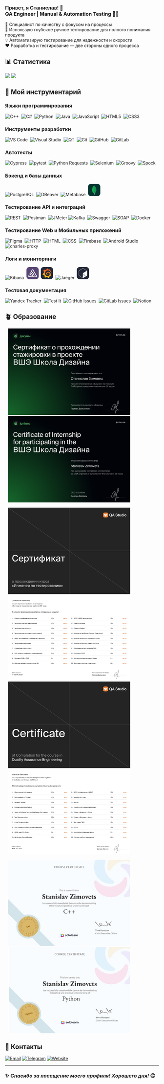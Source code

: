 <h3>Привет, я Станислав! 👋<br>QA Engineer | Manual & Automation Testing 👨‍💻</h3>

🚀 Специалист по качеству с фокусом на процессы  
🧠 Использую глубокое ручное тестирование для полного понимания продукта  
💡 Автоматизирую тестирование для надежности и скорости  
❤️ Разработка и тестирование — две стороны одного процесса

## 📊 Статистика

![](https://github-readme-stats.vercel.app/api/top-langs/?username=ZimQA&layout=compact&langs_count=6&theme=dark&card_width=420)
![](https://github-readme-stats.vercel.app/api?username=ZimQA&show_icons=true&theme=dark&hide_rank=true&hide=prs,issues,contribs,title&line_height=40&card_width=420)

## 🧪 Мой инструментарий

### **Языки программирования**
<div>
  <img src="https://skillicons.dev/icons?i=cpp" title="C++" alt="C++" width="40" height="40"/>&nbsp;
  <img src="https://skillicons.dev/icons?i=cs" title="C#" alt="C#" width="40" height="40"/>&nbsp;
  <img src="https://skillicons.dev/icons?i=py" title="Python" alt="Python" width="40" height="40"/>&nbsp;
  <img src="https://skillicons.dev/icons?i=java" title="Java" alt="Java" width="40" height="40"/>&nbsp;
  <img src="https://skillicons.dev/icons?i=js" title="JavaScript" alt="JavaScript" width="40" height="40"/>&nbsp;
  <img src="https://skillicons.dev/icons?i=html" title="HTML5" alt="HTML5" width="40" height="40"/>&nbsp;
  <img src="https://skillicons.dev/icons?i=css" title="CSS3" alt="CSS3" width="40" height="40"/>&nbsp;
</div>

### **Инструменты разработки**
<div>
  <img src="https://skillicons.dev/icons?i=vscode" title="Visual Studio Code" alt="VS Code" width="40" height="40"/>&nbsp;
  <img src="https://skillicons.dev/icons?i=visualstudio" title="Visual Studio" alt="Visual Studio" width="40" height="40"/>&nbsp; 
  <img src="https://skillicons.dev/icons?i=qt" title="QT" alt="QT" width="40" height="40"/>&nbsp; 
  <img src="https://skillicons.dev/icons?i=git" title="Git" alt="Git" width="40" height="40"/>&nbsp;
  <img src="https://skillicons.dev/icons?i=github" title="GitHub" alt="GitHub" width="40" height="40"/>&nbsp;
  <img src="https://user-images.githubusercontent.com/25181517/192108376-c675d39b-90f6-4073-bde6-5a9291644657.png" title="GitLab" alt="GitLab" width="40" height="40"/>&nbsp;
</div>

### **Автотесты**
<div>
  <img src="https://user-images.githubusercontent.com/68279555/200387386-276c709f-380b-46cc-81fd-f292985927a8.png" title="Cypress" alt="Cypress" width="40" height="40"/>&nbsp;
  <img src="https://user-images.githubusercontent.com/25181517/184117132-9e89a93b-65fb-47c3-91e7-7d0f99e7c066.png" title="pytest" alt="pytest" width="40" height="40"/>&nbsp;
  <img src="https://skillicons.dev/icons?i=python" title="Python Requests" alt="Python Requests" width="40" height="40"/>&nbsp;
  <img src="https://user-images.githubusercontent.com/25181517/184103699-d1b83c07-2d83-4d99-9a1e-83bd89e08117.png" title="Selenium" alt="Selenium" width="40" height="40"/>&nbsp;
  <img src="https://img.shields.io/badge/Groovy-3.0+-4298B8?logo=apachegroovy" title="Groovy" alt="Groovy" width="75" height="20"/>&nbsp;
  <img src="https://img.shields.io/badge/Spock-2.3+-blue?logo=test&logoColor=white" title="Spock" alt="Spock" width="65" height="20"/>&nbsp;
</div>

### **Бэкенд и базы данных**
<div>
  <img src="https://skillicons.dev/icons?i=postgresql" title="PostgreSQL" alt="PostgreSQL" width="40" height="40"/>&nbsp;
  <img src="https://upload.wikimedia.org/wikipedia/commons/thumb/b/b5/DBeaver_logo.svg/512px-DBeaver_logo.svg.png" title="DBeaver" alt="DBeaver" width="40" height="40"/>&nbsp;
  <img src="https://cdn.worldvectorlogo.com/logos/metabase.svg" title="Metabase" alt="Metabase" width="40" height="40"/>&nbsp;
  <img src="https://raw.githubusercontent.com/tandpfun/skill-icons/main/icons/MongoDB.svg" title="Mongo DB" alt="Mongo DB" width="40" height="40"/>&nbsp;
  
</div>





### **Тестирование API и интеграций**
<div>
  <img src="https://user-images.githubusercontent.com/25181517/192107858-fe19f043-c502-4009-8c47-476fc89718ad.png" title="REST" alt="REST" width="40" height="40"/>&nbsp;
  <img src="https://user-images.githubusercontent.com/25181517/192109061-e138ca71-337c-4019-8d42-4792fdaa7128.png" title="Postman" alt="Postman" width="40" height="40"/>&nbsp;
  <img src="https://cdn.simpleicons.org/apachejmeter" width="40" height="40" alt="JMeter" />
  <img src="https://user-images.githubusercontent.com/25181517/192107004-2d2fff80-d207-4916-8a3e-130fee5ee495.png" title="Kafka" alt="Kafka" width="40" height="40"/>&nbsp;
  <img src="https://user-images.githubusercontent.com/25181517/186711335-a3729606-5a78-4496-9a36-06efcc74f800.png" title="Swagger" alt="Swagger" width="40" height="40"/>&nbsp;
  <img src="https://user-images.githubusercontent.com/25181517/192107860-9a9f0894-0e34-4ab3-964d-6297ee4c00e9.png" title="SOAP" alt="SOAP" width="40" height="40"/>&nbsp;
  <img src="https://user-images.githubusercontent.com/25181517/117207330-263ba280-adf4-11eb-9b97-0ac5b40bc3be.png" title="Docker" alt="Docker" width="40" height="40"/>&nbsp;
</div>

### **Тестирование Web и Мобильных приложений**
<div>
  <img src="https://user-images.githubusercontent.com/25181517/189715289-df3ee512-6eca-463f-a0f4-c10d94a06b2f.png" title="Figma" alt="Figma" width="40" height="40"/>&nbsp;
  <img src="https://user-images.githubusercontent.com/25181517/192107854-765620d7-f909-4953-a6da-36e1ef69eea6.png" title="HTTP" alt="HTTP" width="40" height="40"/>&nbsp;
  <img src="https://user-images.githubusercontent.com/25181517/192158954-f88b5814-d510-4564-b285-dff7d6400dad.png" title="HTML" alt="HTML" width="40" height="40"/>&nbsp;
  <img src="https://user-images.githubusercontent.com/25181517/183898674-75a4a1b1-f960-4ea9-abcb-637170a00a75.png" title="CSS" alt="CSS" width="40" height="40"/>&nbsp;
  <img src="https://user-images.githubusercontent.com/25181517/189716855-2c69ca7a-5149-4647-936d-780610911353.png" title="Firebase" alt="Firebase" width="40" height="40"/>&nbsp;
  <img src="https://user-images.githubusercontent.com/25181517/192108895-20dc3343-43e3-4a54-a90e-13a4abbc57b9.png" title="Android Studio" alt="Android Studio" width="40" height="40"/>&nbsp;
  <img src="https://cdn.icon-icons.com/icons2/3053/PNG/512/charles_proxy_macos_bigsur_icon_190302.png" title="charles-proxy" alt="charles-proxy" width="40" height="40"/>&nbsp;
</div>

### **Логи и мониторинги**
<div>
  <img src="https://raw.githubusercontent.com/maliceio/kibana/master/docs/kibana-logo.png" title="Kibana" alt="Kibana" width="40" height="40"/>&nbsp;
  <img src="https://raw.githubusercontent.com/tandpfun/skill-icons/main/icons/Sentry.svg" title="Sentry" alt="Sentry" width="40" height="40"/>&nbsp;
  <img src="https://raw.githubusercontent.com/tandpfun/skill-icons/main/icons/Grafana-Dark.svg" title="Grafana" alt="Grafana" width="40" height="40"/>&nbsp;
  <img src="https://avatars.githubusercontent.com/u/28545596?s=200&v=4" title="Jaeger" alt="Jaeger" width="40" height="40"/>&nbsp;
  <img src="https://raw.githubusercontent.com/tandpfun/skill-icons/main/icons/Bash-Dark.svg" title="Bash" alt="Bash" width="40" height="40"/>&nbsp;
</div>

### **Тестовая документация**
  <div>
    <img src="https://is1-ssl.mzstatic.com/image/thumb/Purple116/v4/4b/7d/d4/4b7dd461-16e6-e245-af56-512fc8aa21e5/AppIcon-0-0-1x_U007emarketing-0-7-0-85-220.png/460x0w.webp" title="Yandex Tracker" alt="Yandex Tracker" width="40" height="40"/>&nbsp;
    <img src="https://docs.testit.software/images/testit_logo_icon_blue.png" title="Test It" alt="Test It" width="40" height="40"/>&nbsp;
    <img src="https://skillicons.dev/icons?i=github" title="GitHub Issues" alt="GitHub Issues" width="40" height="40"/>&nbsp;
    <img src="https://skillicons.dev/icons?i=gitlab" title="GitLab Issues" alt="GitLab Issues" width="40" height="40"/>&nbsp;
    <img src="https://skillicons.dev/icons?i=notion" title="Notion" alt="Notion" width="40" height="40"/>&nbsp;
  </div>

## 🪴 Образование

[<img src="./Certificates/Stajirovka-Rus.png" width="400px" hspace="10px" alt="Сертификат о прохождении стажировки">](https://raw.githubusercontent.com/ZimQA/ZimQA/main/Certificates/Stajirovka-Rus.png)
[<img src="./Certificates/Stajirovka-Eng.png" width="400px" hspace="10px" alt="Сертификат о прохождении стажировки">](https://raw.githubusercontent.com/ZimQA/ZimQA/main/Certificates/Stajirovka-Eng.png)

[<img src="./Certificates/Sertificate-Rus.png" width="400px" hspace="10px" alt="Сертификат о прохождении курсов">](https://raw.githubusercontent.com/ZimQA/ZimQA/main/Certificates/Sertificate-Rus.png)
[<img src="./Certificates/Sertificate-Eng.png" width="400px" hspace="10px" alt="Сертификат о прохождении курсов">](https://raw.githubusercontent.com/ZimQA/ZimQA/main/Certificates/Sertificate-Eng.png)

[<img src="./Certificates/Sololearn_C++.png" width="400px" hspace="10px" alt="Сертификат о прохождении курсов">](https://raw.githubusercontent.com/ZimQA/ZimQA/main/Certificates/Sololearn_C++.png)
[<img src="./Certificates/Sololearn_Python.png" width="400px" hspace="10px" alt="Сертификат о прохождении курсов">](https://raw.githubusercontent.com/ZimQA/ZimQA/main/Certificates/Sololearn_Python.png)

## 🤝 Контакты
[![Email](https://img.shields.io/badge/Email-3b5998?style=flat-square&logo=Mail.Ru&logoColor=white)](mailto:stanislav-zimovets@yandex.ru)
[![Telegram](https://img.shields.io/badge/Telegram-0088cc?style=flat-square&logo=Telegram&logoColor=white)](https://t.me/Stanislav_Zimovets)
[![Website](https://img.shields.io/badge/Website-FF7139?style=flat-square&logo=Firefox-Browser&logoColor=white)](https://zimqa.github.io/)

---
### ✨ *Спасибо за посещение моего профиля! Хорошего дня!* 😊
